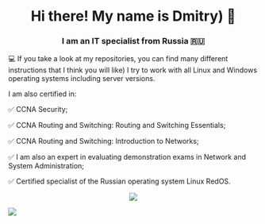<h1 align="center"> Hi there! My name is Dmitry) 👋
<h3 align="center"> I am an IT specialist from Russia 🇷🇺</h3>

💻 If you take a look at my repositories, you can find many different instructions that I think you will like) I try to work with all Linux and Windows operating systems including server versions.
  
I am also certified in:
  
✅ CCNA Security;
  
✅ CCNA Routing and Switching: Routing and Switching Essentials;

✅ CCNA Routing and Switching: Introduction to Networks;
  
✅ I am also an expert in evaluating demonstration exams in Network and System Administration;
  
✅ Certified specialist of the Russian operating system Linux RedOS.
  
<p align="center">
<a href="https://git.io/streak-stats"><img src="https://streak-stats.demolab.com?user=dimoroz772&theme=dark"/></a>
</p>

![](https://komarev.com/ghpvc/?username=dimoroz772)
